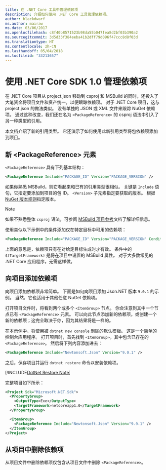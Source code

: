 ```yaml
---
title: 在 .NET Core 工具中管理依赖项
description: 介绍如何使用 .NET Core 工具管理依赖项。
author: blackdwarf
ms.author: mairaw
ms.date: 03/06/2017
ms.openlocfilehash: c8f40b8571523b98da55b047fea8d2bf03b390a2
ms.sourcegitcommit: 3d5d33f384eeba41b2dff79d096f47ccc8d8f03d
ms.translationtype: HT
ms.contentlocale: zh-CN
ms.lasthandoff: 05/04/2018
ms.locfileid: "33213657"
---
```

# <a name="managing-dependencies-with-net-core-sdk-10"></a>使用 .NET Core SDK 1.0 管理依赖项

在 .NET Core 项目从 project.json 移动到 csproj 和 MSBuild 的同时，还投入了大笔资金将项目文件和资产统一，以便跟踪依赖项。 对于 .NET Core 项目，这与 project.json 的做法类似。 没有单独的 JSON 或 XML 文件来跟踪 NuGet 依赖项。 通过这种改变，我们还在名为 `<PackageReference>` 的 csproj 语法中引入了另一种类型的引用。 

本文档介绍了新的引用类型。 它还演示了如何使用此新引用类型将包依赖项添加到项目。 

## <a name="the-new-packagereference-element"></a>新 \<PackageReference> 元素
`<PackageReference>` 具有下列基本结构：

```xml
<PackageReference Include="PACKAGE_ID" Version="PACKAGE_VERSION" />
```

如果你熟悉 MSBuild，则它看起来和已有的引用类型很相似。 关键是 `Include` 语句，它指定要添加到项目的包 ID。 `<Version>` 子元素指定要获取的版本。 根据 [NuGet 版本规则](/nuget/create-packages/dependency-versions#version-ranges)指定版本。

> [!NOTE]
> 如果不熟悉整体 `csproj` 语法，可参阅 [MSBuild 项目参考](/visualstudio/msbuild/msbuild-project-file-schema-reference)文档了解详细信息。  

使用类似以下示例中的条件添加仅在特定目标中可用的依赖项：

```xml
<PackageReference Include="PACKAGE_ID" Version="PACKAGE_VERSION" Condition="'$(TargetFramework)' == 'netcoreapp1.0'" />
```

上面的意思是，依赖项只有在对给定目标生成时才有效。 条件中的 `$(TargetFramework)` 是将在项目中设置的 MSBuild 属性。 对于大多数常见的 .NET Core 应用程序，无需这样做。 

## <a name="adding-a-dependency-to-your-project"></a>向项目添加依赖项
向项目添加依赖项非常简单。 下面是如何向项目添加 Json.NET 版本 `9.0.1` 的示例。 当然，它也适用于其他任意 NuGet 依赖项。 

打开项目文件时，将看到两个或多个 `<ItemGroup>` 节点。 你会注意到其中一个节点已有 `<PackageReference>` 元素。 可以向此节点添加新的依赖项，或创建一个新的依赖项；这完全取决于你，因为其结果将是一样的。 

在本示例中，将使用被 `dotnet new console` 删除的默认模板。 这是一个简单的控制台应用程序。 打开项目时，首先找到 `<ItemGroup>`，其中包含已存在的 `<PackageReference>`。 然后将下列内容添加进去：

```xml
<PackageReference Include="Newtonsoft.Json" Version="9.0.1" />
```
之后，保存项目并运行 `dotnet restore` 命令以安装依赖项。 

[!INCLUDE[DotNet Restore Note](~/includes/dotnet-restore-note.md)]

完整项目如下所示：

```xml
<Project Sdk="Microsoft.NET.Sdk">
  <PropertyGroup>
    <OutputType>Exe</OutputType>
    <TargetFramework>netcoreapp1.0</TargetFramework>
  </PropertyGroup>

  <ItemGroup>
    <PackageReference Include="Newtonsoft.Json" Version="9.0.1" />
  </ItemGroup>
</Project>
```

## <a name="removing-a-dependency-from-the-project"></a>从项目中删除依赖项
从项目文件中删除依赖项仅包含从项目文件中删除 `<PackageReference>`。
